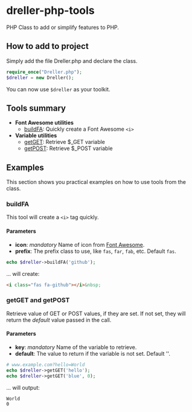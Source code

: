 # dreller-php-tools
PHP Class to add or simplify features to PHP.

## How to add to project
Simply add the file Dreller.php and declare the class.
``` php
require_once("Dreller.php");
$dreller = new Dreller();
```   
You can now use `$dreller` as your toolkit.

## Tools summary
- **Font Awesome utilities**
  - [buildFA](#buildFA): Quickly create a Font Awesome `<i>`
- **Variable utilities**
  - [getGET](#getget-and-getpost): Retrieve $_GET variable
  - [getPOST](#getget-and-getpost): Retrieve $_POST variable

## Examples
This section shows you practical examples on how to use tools from the class.
### buildFA
This tool will create a `<i>` tag quickly.
#### Parameters
- **icon**: *mandatory* Name of icon from [Font Awesome](https://fontawesome.com).
- **prefix**: The prefix class to use, like `fas`, `far`, `fab`, etc.  Default `fas`.
```php
echo $dreller->buildFA('github');
```
... will create:
```html
<i class="fas fa-github"></i>&nbsp;
```

### getGET and getPOST
Retrieve value of GET or POST values, if they are set.  If not set, they will return the *default* value passed in the call.
#### Parameters
- **key**: *mandatory* Name of the variable to retrieve.
- **default**: The value to return if the variable is not set.  Default ''.
```php
# www.example.com?hello=World
echo $dreller->getGET('hello');
echo $dreller->getGET('blue', 0);
```
... will output:
```
World
0
```

